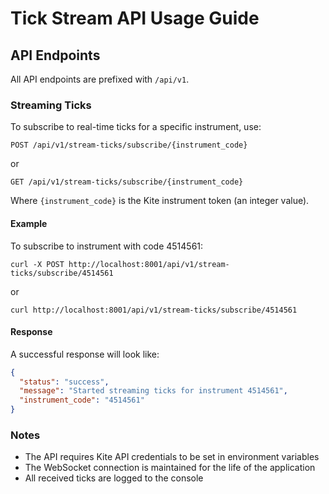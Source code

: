 # Tick Stream API Usage Guide

## API Endpoints

All API endpoints are prefixed with `/api/v1`.

### Streaming Ticks

To subscribe to real-time ticks for a specific instrument, use:

```
POST /api/v1/stream-ticks/subscribe/{instrument_code}
```

or 

```
GET /api/v1/stream-ticks/subscribe/{instrument_code}
```

Where `{instrument_code}` is the Kite instrument token (an integer value).

#### Example

To subscribe to instrument with code 4514561:

```
curl -X POST http://localhost:8001/api/v1/stream-ticks/subscribe/4514561
```

or 

```
curl http://localhost:8001/api/v1/stream-ticks/subscribe/4514561
```

#### Response

A successful response will look like:

```json
{
  "status": "success",
  "message": "Started streaming ticks for instrument 4514561",
  "instrument_code": "4514561"
}
```

### Notes

- The API requires Kite API credentials to be set in environment variables
- The WebSocket connection is maintained for the life of the application
- All received ticks are logged to the console
